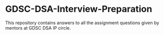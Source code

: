# GDSC-DSA-Interview-Preparation
This repository contains answers to all the assignment questions given by mentors at GDSC DSA IP circle.
